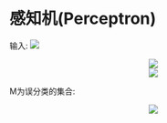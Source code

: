 # 感知机(Perceptron)

输入: <img src="http://latex.codecogs.com/svg.latex?\inline&space;\dpi{120}&space;\bg_white&space;\large&space;x&space;=&space;[x_{1},x_{2},...,x_{n}]" />

<div align=center><img src="http://latex.codecogs.com/svg.latex?\dpi{120}&space;\bg_white&space;\large&space;f(x)=sign(w\cdot&space;x&plus;b)" /></div>

<div align=center><img src="http://latex.codecogs.com/svg.latex?\dpi{120}&space;\bg_white&space;\large&space;sign(x)=\left\{\begin{matrix}1&x>=0\\-1&x<0\end{matrix}" /></div>

M为误分类的集合:

<div align=center><img src="http://latex.codecogs.com/svg.latex?\dpi{120}&space;\large&space;L(w,b)=-\sum_{x_{i}\in&space;M}y_{i}(w\cdot&space;x_{i}&plus;b))" /></div>

